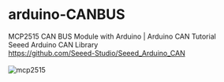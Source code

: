 # arduino-CANBUS
MCP2515 CAN BUS Module with Arduino | Arduino CAN Tutorial<br>
Seeed Arduino CAN  Library<br>
https://github.com/Seeed-Studio/Seeed_Arduino_CAN
<br>
<br>
![mcp2515](https://blogger.googleusercontent.com/img/b/R29vZ2xl/AVvXsEg77Cq7_V7-9d98-UNT0FFgof7GPeqGB7EDW2nemit676DARds-WZ6lzlBweP9RgN3w3Vg_ns5DWOIk1omLRUy3avIH2kmO2AhpklMknsAJVIlSkv6Jjoo8YvlfnpHFXGTA7JzuBWnl983bCBQdNJdUHpSGM2QDWRptxukEg-OA-mQNNH2GT97brMWO/w400-h300/xx.jpg)

